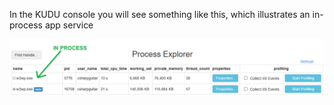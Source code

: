 In the KUDU console you will see something like this, which illustrates an in-process app service

![App Service Windows In Process](https://github.com/benperk/csharpguitar/blob/main/memorydumps/App%20Service%20(Windows)%20in-process/AppServiceWindowsInProcess.png)
